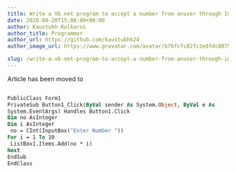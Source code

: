 ```yaml
---
title: Write a Vb.net program to accept a number from anuser through InputBox and display its multiplication table into the ListBox
date: 2020-08-28T15:08:00+00:00
author: Kaustubh Kulkarni
author_title: Programmer
author_url: https://github.com/kaustubhk24
author_image_url: https://www.gravatar.com/avatar/b76fcfc82fc2e8fdc8075636f1735f61?s=200

slug: /write-a-vb-net-program-to-accept-a-number-from-anuser-through-inputbox-and-display-its-multiplication-table-into-the-listbox/
---
```

Article has been moved to

```vb title="file.vb"
  
PublicClass Form1  
PrivateSub Button1_Click(ByVal sender As System.Object, ByVal e As  
System.EventArgs) Handles Button1.Click  
Dim no AsInteger  
Dim i AsInteger  
 no = CInt(InputBox("Enter Number "))  
For i = 1 To 10  
 ListBox1.Items.Add(no * i)  
Next  
EndSub  
EndClass  
  

```
